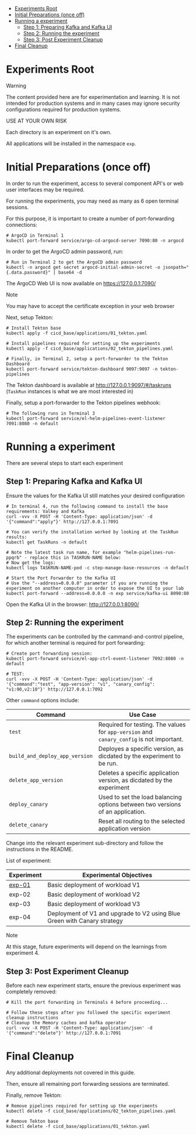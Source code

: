 
- [Experiments Root](#experiments-root)
- [Initial Preparations (once off)](#initial-preparations-once-off)
- [Running a experiment](#running-a-experiment)
  - [Step 1: Preparing Kafka and Kafka UI](#step-1-preparing-kafka-and-kafka-ui)
  - [Step 2: Running the experiment](#step-2-running-the-experiment)
  - [Step 3: Post Experiment Cleanup](#step-3-post-experiment-cleanup)
- [Final Cleanup](#final-cleanup)


# Experiments Root

> [!WARNING]
> The content provided here are for experimentation and learning. It is not intended for production systems and in many cases may ignore security configurations required for production systems.
>
> USE AT YOUR OWN RISK

Each directory is an experiment on it's own.

All applications will be installed in the namespace `exp`.

# Initial Preparations (once off)

In order to run the experiment, access to several component API's or web user interfaces may be required.

For running the experiments, you may need as many as 6 open terminal sessions.

For this purpose, it is important to create a number of port-forwarding connections:

```shell
# ArgoCD in Terminal 1
kubectl port-forward service/argo-cd-argocd-server 7090:80 -n argocd
```

In order to get the ArgoCD admin password, run:

```shell
# Run in Terminal 2 to get the ArgoCD admin password
kubectl -n argocd get secret argocd-initial-admin-secret -o jsonpath="{.data.password}" | base64 -d
```

The ArgoCD Web UI is now available on https://127.0.0.1:7090/

> [!NOTE]
> You may have to accept the certificate exception in your web browser

Next, setup Tekton:

```shell
# Install Tekton base
kubectl apply -f cicd_base/applications/01_tekton.yaml

# Install pipelines required for setting up the experiments
kubectl apply -f cicd_base/applications/02_tekton_pipelines.yaml

# Finally, in Terminal 2, setup a port-forwarder to the Tekton Dashboard
kubectl port-forward service/tekton-dashboard 9097:9097 -n tekton-pipelines
```

The Tekton dashboard is available at http://127.0.0.1:9097/#/taskruns (`TaskRun` instances is what we are most interested in)

Finally, setup a port-forwarder to the Tekton pipelines webhook:

```shell
# The following runs in Terminal 3
kubectl port-forward service/el-helm-pipelines-event-listener 7091:8080 -n default
```

# Running a experiment

There are several steps to start each experiment

## Step 1: Preparing Kafka and Kafka UI

Ensure the values for the Kafka UI still matches your desired configuration

```shell
# In terminal 4, run the following command to install the base requirements: Valkey and Kafka
curl -vvv -X POST -H 'Content-Type: application/json' -d '{"command":"apply"}' http://127.0.0.1:7091

# You can verify the installation worked by looking at the TaskRun results:
kubectl get TaskRuns -n default                                                       

# Note the latest task run name, for example "helm-pipelines-run-ppqrb" - replace this in TASKRUN-NAME below: 
# Now get the logs:
kubectl logs TASKRUN-NAME-pod -c step-manage-base-resources -n default

# Start the Port Forwarder to the Kafka UI
# Use the "--address=0.0.0.0" parameter if you are running the experiment on another computer in order to expose the UI to your lab
kubectl port-forward --address=0.0.0.0 -n exp service/kafka-ui 8090:80
```

Open the Kafka UI in the browser: http://127.0.0.1:8090/

## Step 2: Running the experiment

The experiments can be controlled by the cammand-and-control pipeline, for which another terminal is required for port forwarding:

```shell
# Create port forwarding session:
kubectl port-forward service/el-app-ctrl-event-listener 7092:8080 -n default

# TEST:
curl -vvv -X POST -H 'Content-Type: application/json' -d '{"command":"test", "app-version": "v1", "canary_config": "v1:90,v2:10"}' http://127.0.0.1:7092
```

Other `command` options include:

| Command                        | Use Case                                                                                 |
|--------------------------------|------------------------------------------------------------------------------------------|
| `test`                         | Required for testing. The values for `app-version` and `canary_config` is not important. |
| `build_and_deploy_app_version` | Deployes a specific version, as dicdated by the experiment to be run.                    |
| `delete_app_version`           | Deletes a specific application version, as dicdated by the experiment                    |
| `deploy_canary`                | Used to set the load balancing options between two versions of an application.           |
| `delete_canary`                | Reset all routing to the selected application version                                    |

Change into the relevant experiment sub-directory and follow the instructions in the README.

List of experiment:

| Experiment                   | Experimental Objectives                                                  |
|------------------------------|--------------------------------------------------------------------------|
| [exp-01](./exp-01/README.md) | Basic deployment of workload V1                                          |
| exp-02                       | Basic deployment of workload V2                                          |
| exp-03                       | Basic deployment of workload V3                                          |
| exp-04                       | Deployment of V1 and upgrade to V2 using Blue Green with Canary strategy |

> [!NOTE]
> At this stage, future experiments will depend on the learnings from experiment 4.

## Step 3: Post Experiment Cleanup

Before each new experiment starts, ensure the previous experiment was completely removed:

```shell
# Kill the port forwarding in Terminals 4 before proceeding...

# Follow these steps after you followed the specific experiment cleanup instructions
# Cleanup the Memory caches and kafka operator
curl -vvv -X POST -H 'Content-Type: application/json' -d '{"command":"delete"}' http://127.0.0.1:7091
```

# Final Cleanup

Any additional deployments not covered in this guide.

Then, ensure all remaining port forwarding sessions are terminated.

Finally, remove Tekton:

```shell
# Remove pipelines required for setting up the experiments
kubectl delete -f cicd_base/applications/02_tekton_pipelines.yaml

# Remove Tekton base
kubectl delete -f cicd_base/applications/01_tekton.yaml
```



